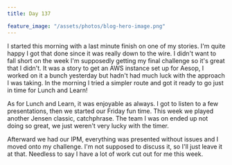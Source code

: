 ```yaml
---
title: Day 137

feature_image: "/assets/photos/blog-hero-image.png"
---
```


I started this morning with a last minute finish on one of my stories. I'm quite happy I got that done since
it was really down to the wire. I didn't want to fall short on the week I'm supposedly getting my final challenge
so it's great that I didn't. It was a story to get an AWS instance set up for Aesop, I worked on it a bunch
yesterday but hadn't had much luck with the approach I was taking. In the morning I tried a simpler route
and got it ready to go just in time for Lunch and Learn!

As for Lunch and Learn, it was enjoyable as always. I got to listen to a few presentations, then we started
our Friday fun time. This week we played another Jensen classic, catchphrase. The team I was on ended up not
doing so great, we just weren't very lucky with the timer.

Afterward we had our IPM, everything was presented without issues and I moved onto my challenge. I'm
not supposed to discuss it, so I'll just leave it at that. Needless to say I have a lot of work cut out for me this
week.